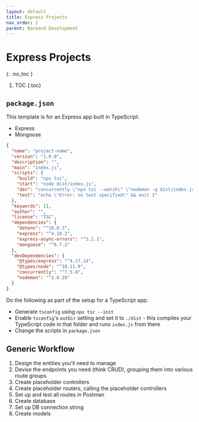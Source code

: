 ```yaml
---
layout: default
title: Express Projects
nav_order: 2
parent: Backend Development
---
```


# Express Projects
{: .no_toc }

1. TOC
{:toc}

## `package.json`
This template is for an Express app built in TypeScript.

- Express
- Mongoose

```json
{
  "name": "project-name",
  "version": "1.0.0",
  "description": "",
  "main": "index.js",
  "scripts": {
    "build": "npx tsc",
    "start": "node dist/index.js",
    "dev": "concurrently \"npx tsc --watch\" \"nodemon -q dist/index.js\"",
    "test": "echo \"Error: no test specified\" && exit 1"
  },
  "keywords": [],
  "author": "",
  "license": "ISC",
  "dependencies": {
    "dotenv": "^16.0.3",
    "express": "^4.18.2",
    "express-async-errors": "^3.1.1",
    "mongoose": "^6.7.2"
  },
  "devDependencies": {
    "@types/express": "^4.17.14",
    "@types/node": "^18.11.9",
    "concurrently": "^7.5.0",
    "nodemon": "^2.0.20"
  }
}

```

Do the following as part of the setup for a TypeScript app:

- Generate `tsconfig` using `npx tsc --init`
- Enable `tsconfig`'s `outDir` setting and set it to `./dist` - this compiles your TypeScript code in that folder and runs `index.js` from there
- Change the scripts in `package.json`



## Generic Workflow
1. Design the entities you'll need to manage
2. Devise the endpoints you need (think CRUD), grouping them into various route groups
3. Create placeholder controllers
4. Create placeholder routers, calling the placeholder controllers
5. Set up and test all routes in Postman
6. Create database
7. Set up DB connection string
8. Create models

